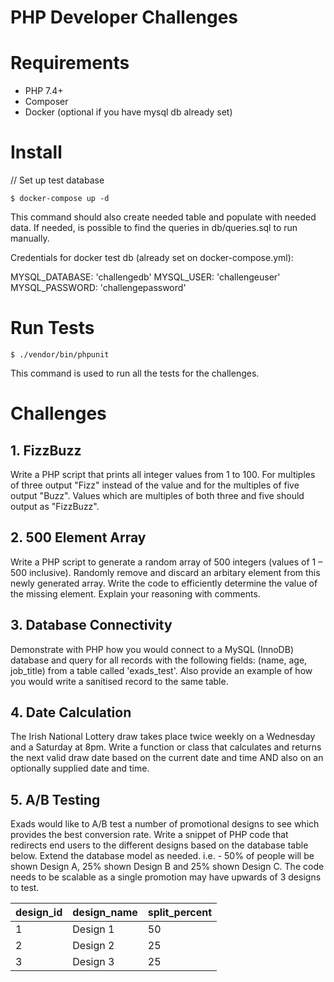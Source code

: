 # PHP Developer Challenges

# Requirements
* PHP 7.4+
* Composer
* Docker (optional if you have mysql db already set)

# Install
// Set up test database
```shell
$ docker-compose up -d
```
This command should also create needed table and populate with needed data.
If needed, is possible to find the queries in db/queries.sql to run manually.

Credentials for docker test db (already set on docker-compose.yml):

MYSQL_DATABASE: 'challengedb'
MYSQL_USER: 'challengeuser'
MYSQL_PASSWORD: 'challengepassword'

# Run Tests
```shell
$ ./vendor/bin/phpunit
```

This command is used to run all the tests for the challenges.

# Challenges

## 1. FizzBuzz
Write a PHP script that prints all integer values from 1 to 100.
For multiples of three output "Fizz" instead of the value and for the multiples of five output "Buzz".
Values which are multiples of both three and five should output as "FizzBuzz".

## 2. 500 Element Array
Write a PHP script to generate a random array of 500 integers (values of 1 – 500 inclusive).
Randomly remove and discard an arbitary element from this newly generated array.
Write the code to efficiently determine the value of the missing element.
Explain your reasoning with comments.

## 3. Database Connectivity
Demonstrate with PHP how you would connect to a MySQL (InnoDB) database and query for all
records with the following fields: (name, age, job_title) from a table called 'exads_test'.
Also provide an example of how you would write a sanitised record to the same table.

## 4. Date Calculation
The Irish National Lottery draw takes place twice weekly on a Wednesday and a Saturday at 8pm.
Write a function or class that calculates and returns the next valid draw date based on the current
date and time AND also on an optionally supplied date and time.

## 5. A/B Testing
Exads would like to A/B test a number of promotional designs to see which provides the best
conversion rate.
Write a snippet of PHP code that redirects end users to the different designs based on the database
table below. Extend the database model as needed.
i.e. - 50% of people will be shown Design A, 25% shown Design B and 25% shown Design C.
The code needs to be scalable as a single promotion may have upwards of 3 designs to test.

| design_id | design_name | split_percent |
|-----------|-------------|---------------|
| 1         | Design 1    | 50            |
| 2         | Design 2    | 25            |
| 3         | Design 3    | 25            |
